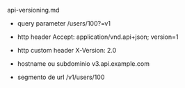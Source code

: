 api-versioning.md

- query parameter
  /users/100?=v1

- http header
  Accept: application/vnd.api+json; version=1

- http custom header
  X-Version: 2.0

- hostname ou subdominio
  v3.api.example.com

- segmento de url
  /v1/users/100
